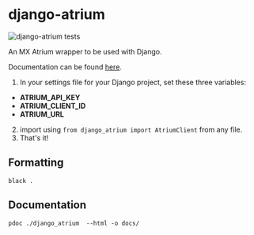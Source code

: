# django-atrium

![django-atrium tests](https://github.com/trevorphillips/django-atrium/workflows/django-atrium%20tests/badge.svg)

An MX Atrium wrapper to be used with Django.

Documentation can be found [here](https://trevorphillips.github.io/django-atrium/index.html).

1. In your settings file for your Django project, set these three variables:

- **ATRIUM_API_KEY**
- **ATRIUM_CLIENT_ID**
- **ATRIUM_URL**

2. import using `from django_atrium import AtriumClient` from any file.
3. That's it!

## Formatting

`black .`

## Documentation

`pdoc ./django_atrium  --html -o docs/`
